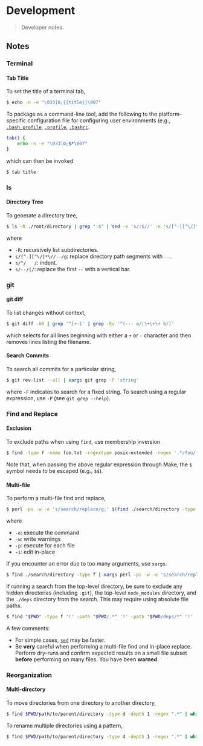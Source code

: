<!--

@license Apache-2.0

Copyright (c) 2017 The Stdlib Authors.

Licensed under the Apache License, Version 2.0 (the "License");
you may not use this file except in compliance with the License.
You may obtain a copy of the License at

   http://www.apache.org/licenses/LICENSE-2.0

Unless required by applicable law or agreed to in writing, software
distributed under the License is distributed on an "AS IS" BASIS,
WITHOUT WARRANTIES OR CONDITIONS OF ANY KIND, either express or implied.
See the License for the specific language governing permissions and
limitations under the License.

-->

# Development

> Developer notes.

<!-- Make sure to keep an empty line after the `section` element and another before the `/section` close. -->

<section class="notes">

## Notes

### Terminal

#### Tab Title

To set the title of a terminal tab,

```bash
$ echo -n -e "\033]0;{{title}}\007"
```

To package as a command-line tool, add the following to the platform-specific configuration file for configuring user environments (e.g., [`.bash_profile`][bash-profile], [`.profile`][bash-profile], [`.bashrc`][bash-profile].

```bash
tab() {
    echo -n -e "\033]0;$*\007"   
}
```

which can then be invoked

```bash
$ tab title
```

### ls

#### Directory Tree

To generate a directory tree,

```bash
$ ls -R ./root/directory | grep ":$" | sed -e 's/:$//' -e 's/[^-][^\/]*\//--/g' -e 's/^/   /' -e 's/--/|/'
```

where

-   `-R`: recursively list subdirectories.
-   `s/[^-][^\/]*\//--/g`: replace directory path segments with `--`.
-   `s/^/   /`: indent.
-   `s/--/|/`: replace the first `--` with a vertical bar.

### git

#### git diff

To list changes without context,

```bash
$ git diff -U0 | grep '^[+-]' | grep -Ev '^(--- a/|\+\+\+ b/)'
```

which selects for all lines beginning with either a `+` or `-` character and then removes lines listing the filename.

#### Search Commits

To search all commits for a particular string,

```bash
$ git rev-list --all | xargs git grep -F 'string'
```

where `-F` indicates to search for a fixed string. To search using a regular expression, use `-P` (see `git grep --help`).

### Find and Replace

#### Exclusion

To exclude paths when using `find`, use membership inversion 

```bash
$ find -type f -name foo.txt -regextype posix-extended -regex '.*/foo/([^b]+|(b([^a]|$)|ba([^r]|$)))+/.*'
```

Note that, when passing the above regular expression through Make, the `$` symbol needs to be escaped (e.g., `$$`).

#### Multi-file

To perform a multi-file find and replace,

```bash
$ perl -pi -w -e 's/search/replace/g;' $(find ./search/directory -type f)
```

where

-   `-e`: execute the command
-   `-w`: write warnings
-   `-p`: execute for each file
-   `-i`: edit in-place

If you encounter an error due to too many arguments, use `xargs`.

```bash
$ find ./search/directory -type f | xargs perl -pi -w -e 's/search/replace/g;'
```

If running a search from the top-level directory, be sure to exclude any hidden directories (including `.git`), the top-level `node_modules` directory, and the `./deps` directory from the search. This may require using absolute file paths.

```bash
$ find "$PWD" -type f '!' -path "$PWD/.*" '!' -path "$PWD/deps/*" '!' -path "$PWD/node_modules/*" | xargs perl -pi -w -e 's/search/replace/g;'
```

A few comments:

-   For simple cases, [`sed`][sed-find-and-replace] may be faster.
-   Be **very** careful when performing a multi-file find and in-place replace. Perform dry-runs and confirm expected results on a small file subset **before** performing on many files. You have been **warned**.

### Reorganization

#### Multi-directory

To move directories from one directory to another directory,

```bash
$ find $PWD/path/to/parent/directory -type d -depth 1 -regex ".*" | while read -r dir; do mv "${dir}" "$PWD/path/to/parent/destination/directory/$(basename ${dir})"; done
```

To rename multiple directories using a pattern,

```bash
$ find $PWD/path/to/parent/directory -type d -depth 1 -regex ".*" | while read -r dir; do mv "${dir}" "$PWD/path/to/parent/destination/directory/`echo $(basename ${dir}) | sed s/search/replace/`"; done
```

</section>

<!-- /.notes -->

<!-- Section for all links. Make sure to keep an empty line after the `section` element and another before the `/section` close. -->

<section class="links">

[sed-find-and-replace]: http://stackoverflow.com/questions/11392478/how-to-replace-a-string-in-multiple-files-in-linux-command-line

[bash-profile]: http://tldp.org/LDP/Bash-Beginners-Guide/html/sect_03_01.html

</section>

<!-- /.links -->
